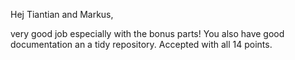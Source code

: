 Hej Tiantian and Markus,

very good job especially with the bonus parts!
You also have good documentation an a tidy repository.
Accepted with all 14 points.